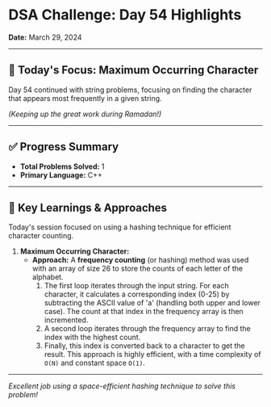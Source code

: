 # DSA Challenge: Day 54 Highlights

**Date:** March 29, 2024

---

## 🎯 Today's Focus: Maximum Occurring Character

Day 54 continued with string problems, focusing on finding the character that appears most frequently in a given string.

_(Keeping up the great work during Ramadan!)_

---

## ✅ Progress Summary

-   **Total Problems Solved:** 1
-   **Primary Language:** C++

---

## 🧠 Key Learnings & Approaches

Today's session focused on using a hashing technique for efficient character counting.

1.  **Maximum Occurring Character:**
    -   **Approach:** A **frequency counting** (or hashing) method was used with an array of size 26 to store the counts of each letter of the alphabet.
        1.  The first loop iterates through the input string. For each character, it calculates a corresponding index (0-25) by subtracting the ASCII value of 'a' (handling both upper and lower case). The count at that index in the frequency array is then incremented.
        2.  A second loop iterates through the frequency array to find the index with the highest count.
        3.  Finally, this index is converted back to a character to get the result. This approach is highly efficient, with a time complexity of `O(N)` and constant space `O(1)`.

---

_Excellent job using a space-efficient hashing technique to solve this problem!_
